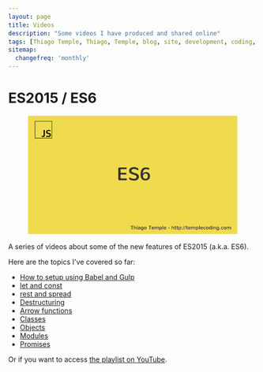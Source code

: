 ```yaml
---
layout: page
title: Videos
description: "Some videos I have produced and shared online"
tags: [Thiago Temple, Thiago, Temple, blog, site, development, coding, videos]
sitemap:
  changefreq: 'monthly'
---
```


# ES2015 / ES6

<figure>
	<a href="https://www.youtube.com/playlist?list=PLI3B_tXbkuVVeWEHELV16nWFSbP5Tabzf">
		<img src="/images/2016/03/es6-videos-cover.png" alt="">
	</a>
</figure>

A series of videos about some of the new features of ES2015 (a.k.a. ES6).

Here are the topics I've covered so far:

* [How to setup using Babel and Gulp](https://youtu.be/9b_9PbuB2eg)
* [let and const](https://youtu.be/4q-awpEJQJU)
* [rest and spread](https://youtu.be/gjnDaey_5MQ)
* [Destructuring](https://youtu.be/JoFq8e6kgEQ)
* [Arrow functions](https://youtu.be/Lq0UbHdjlc4)
* [Classes](https://youtu.be/p1jCfPIBh0M)
* [Objects](https://youtu.be/XIgxohyeTUM)
* [Modules](https://youtu.be/5P04OK6KlXA)
* [Promises](https://youtu.be/bZil2xFUf0o)


Or if you want to access [the playlist on YouTube](https://www.youtube.com/playlist?list=PLI3B_tXbkuVVeWEHELV16nWFSbP5Tabzf).
